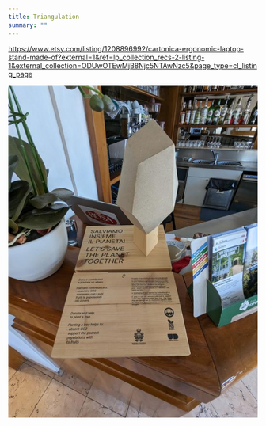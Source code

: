 ```yaml
---
title: Triangulation
summary: ""
---
```


https://www.etsy.com/listing/1208896992/cartonica-ergonomic-laptop-stand-made-of?external=1&ref=lp_collection_recs-2-listing-1&external_collection=ODUwOTEwMjB8Njc5NTAwNzc5&page_type=cl_listing_page

![Alt text](/images/travel/PXL_20230721_091150202.jpg)